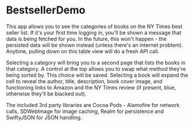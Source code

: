 # BestsellerDemo

This app allows you to see the categories of books on the NY Times best seller list.
If it's your first time logging in, you'll be shown a message that data is being fetched for you. In the future, this won't happen - the persisted data will be shown instead (unless there's an internet problem). Anytime, pulling down on this table view will do a fresh API call.

Selecting a category will bring you to a second page that lists the books in that category. A control at the top allows you to swap what method they're being sorted by. This choice will be saved. Selecting a book will expand the cell to reveal the author, title, description, book cover image, and functioning links to Amazon and the NY Times review (if present, blue, otherwise they'll be blacked out). 

The included 3rd party libraries are Cocoa Pods - Alamofire for network calls, SDWebImage for image caching, Realm for persistence and SwiftyJSON for JSON handling. 

